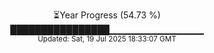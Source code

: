 <p align="center">
⏳Year Progress (54.73 %) <br>
████████████████▁▁▁▁▁▁▁▁▁▁▁▁▁▁ <br>
<sub>Updated: Sat, 19 Jul 2025 18:33:07 GMT</sub>
</p>

